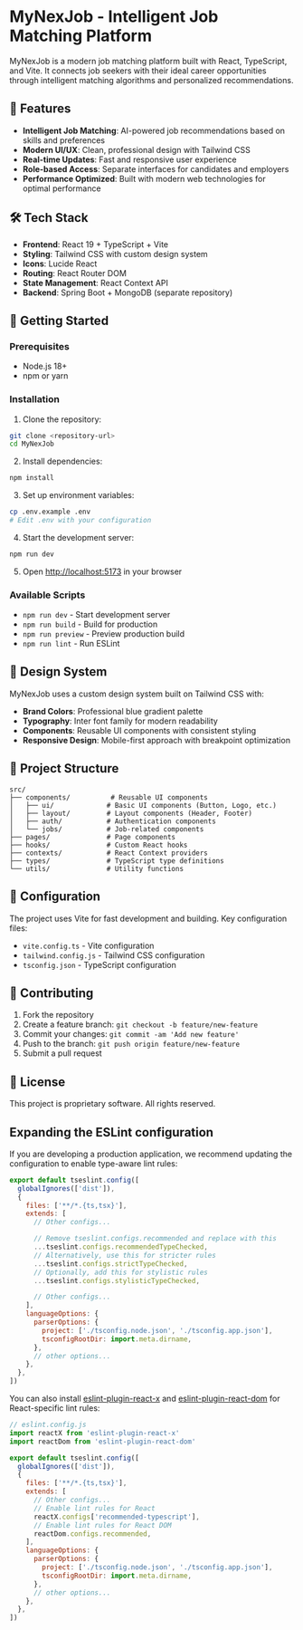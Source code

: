# MyNexJob - Intelligent Job Matching Platform

MyNexJob is a modern job matching platform built with React, TypeScript, and Vite. It connects job seekers with their ideal career opportunities through intelligent matching algorithms and personalized recommendations.

## 🚀 Features

- **Intelligent Job Matching**: AI-powered job recommendations based on skills and preferences
- **Modern UI/UX**: Clean, professional design with Tailwind CSS
- **Real-time Updates**: Fast and responsive user experience
- **Role-based Access**: Separate interfaces for candidates and employers
- **Performance Optimized**: Built with modern web technologies for optimal performance

## 🛠️ Tech Stack

- **Frontend**: React 19 + TypeScript + Vite
- **Styling**: Tailwind CSS with custom design system
- **Icons**: Lucide React
- **Routing**: React Router DOM
- **State Management**: React Context API
- **Backend**: Spring Boot + MongoDB (separate repository)

## 🚀 Getting Started

### Prerequisites
- Node.js 18+
- npm or yarn

### Installation

1. Clone the repository:
```bash
git clone <repository-url>
cd MyNexJob
```

2. Install dependencies:
```bash
npm install
```

3. Set up environment variables:
```bash
cp .env.example .env
# Edit .env with your configuration
```

4. Start the development server:
```bash
npm run dev
```

5. Open [http://localhost:5173](http://localhost:5173) in your browser

### Available Scripts

- `npm run dev` - Start development server
- `npm run build` - Build for production
- `npm run preview` - Preview production build
- `npm run lint` - Run ESLint

## 🎨 Design System

MyNexJob uses a custom design system built on Tailwind CSS with:
- **Brand Colors**: Professional blue gradient palette
- **Typography**: Inter font family for modern readability
- **Components**: Reusable UI components with consistent styling
- **Responsive Design**: Mobile-first approach with breakpoint optimization

## 📁 Project Structure

```
src/
├── components/          # Reusable UI components
│   ├── ui/             # Basic UI components (Button, Logo, etc.)
│   ├── layout/         # Layout components (Header, Footer)
│   ├── auth/           # Authentication components
│   └── jobs/           # Job-related components
├── pages/              # Page components
├── hooks/              # Custom React hooks
├── contexts/           # React Context providers
├── types/              # TypeScript type definitions
└── utils/              # Utility functions
```

## 🔧 Configuration

The project uses Vite for fast development and building. Key configuration files:
- `vite.config.ts` - Vite configuration
- `tailwind.config.js` - Tailwind CSS configuration
- `tsconfig.json` - TypeScript configuration

## 🤝 Contributing

1. Fork the repository
2. Create a feature branch: `git checkout -b feature/new-feature`
3. Commit your changes: `git commit -am 'Add new feature'`
4. Push to the branch: `git push origin feature/new-feature`
5. Submit a pull request

## 📄 License

This project is proprietary software. All rights reserved.

## Expanding the ESLint configuration

If you are developing a production application, we recommend updating the configuration to enable type-aware lint rules:

```js
export default tseslint.config([
  globalIgnores(['dist']),
  {
    files: ['**/*.{ts,tsx}'],
    extends: [
      // Other configs...

      // Remove tseslint.configs.recommended and replace with this
      ...tseslint.configs.recommendedTypeChecked,
      // Alternatively, use this for stricter rules
      ...tseslint.configs.strictTypeChecked,
      // Optionally, add this for stylistic rules
      ...tseslint.configs.stylisticTypeChecked,

      // Other configs...
    ],
    languageOptions: {
      parserOptions: {
        project: ['./tsconfig.node.json', './tsconfig.app.json'],
        tsconfigRootDir: import.meta.dirname,
      },
      // other options...
    },
  },
])
```

You can also install [eslint-plugin-react-x](https://github.com/Rel1cx/eslint-react/tree/main/packages/plugins/eslint-plugin-react-x) and [eslint-plugin-react-dom](https://github.com/Rel1cx/eslint-react/tree/main/packages/plugins/eslint-plugin-react-dom) for React-specific lint rules:

```js
// eslint.config.js
import reactX from 'eslint-plugin-react-x'
import reactDom from 'eslint-plugin-react-dom'

export default tseslint.config([
  globalIgnores(['dist']),
  {
    files: ['**/*.{ts,tsx}'],
    extends: [
      // Other configs...
      // Enable lint rules for React
      reactX.configs['recommended-typescript'],
      // Enable lint rules for React DOM
      reactDom.configs.recommended,
    ],
    languageOptions: {
      parserOptions: {
        project: ['./tsconfig.node.json', './tsconfig.app.json'],
        tsconfigRootDir: import.meta.dirname,
      },
      // other options...
    },
  },
])
```
